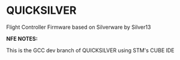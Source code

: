# QUICKSILVER
Flight Controller Firmware based on Silverware by Silver13

**NFE NOTES:**

This is the GCC dev branch of QUICKSILVER using STM's CUBE IDE
